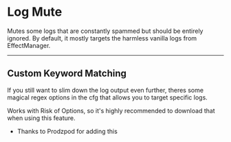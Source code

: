 # Log Mute

Mutes some logs that are constantly spammed but should be entirely ignored. By default, it mostly targets the harmless vanilla logs from EffectManager.

---

## Custom Keyword Matching

If you still want to slim down the log output even further, theres some magical regex options in the cfg that allows you to target specific logs.

Works with Risk of Options, so it's highly recommended to download that when using this feature.

- Thanks to Prodzpod for adding this